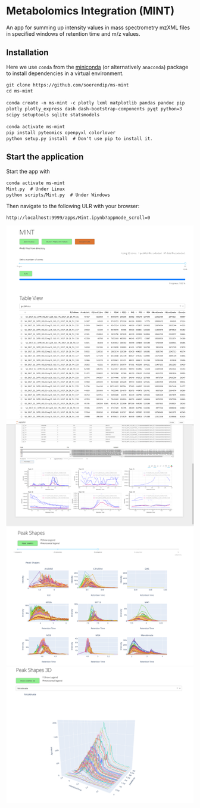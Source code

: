 # Metabolomics Integration (MINT)

An app for summing up intensity values in mass spectrometry mzXML files in specified windows of retention time and m/z values.

## Installation

Here we use `conda` from the [miniconda](https://conda.io/en/latest/miniconda.html) 
(or alternatively `anaconda`) package to install dependencies in a virtual environment.

    git clone https://github.com/soerendip/ms-mint
    cd ms-mint

    conda create -n ms-mint -c plotly lxml matplotlib pandas pandoc pip plotly plotly_express dash dash-bootstrap-components pyqt python=3 scipy setuptools sqlite statsmodels

    conda activate ms-mint
    pip install pyteomics openpyxl colorlover
    python setup.py install  # Don't use pip to install it.

## Start the application

Start the app with

    conda activate ms-mint
    Mint.py  # Under Linux
    python scripts/Mint.py  # Under Windows

Then navigate to the following ULR with your browser:

    http://localhost:9999/apps/Mint.ipynb?appmode_scroll=0

![Demo Image](./image/mint1.png "Demo image")
![Demo Image](./image/mint2.png "Demo image")
![Demo Image](./image/mint3.png "Demo image")
![Demo Image](./image/mint4.png "Demo image")
